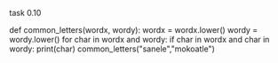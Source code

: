 task 0.10

def common_letters(wordx, wordy):
    wordx = wordx.lower()
    wordy = wordy.lower()
    for char in wordx and wordy:
        if char in wordx and char in wordy:
            print(char)
common_letters("sanele","mokoatle")
